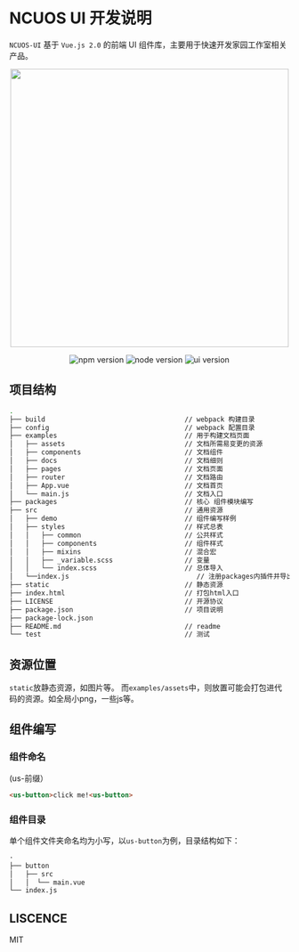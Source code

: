 # NCUOS UI 开发说明

`NCUOS-UI` 基于 `Vue.js 2.0` 的前端 UI 组件库，主要用于快速开发家园工作室相关产品。

<p align="center">
  <a href="https://coding.net/u/Futurer/p/ncuos-ui/git">
    <img width="500" src="https://coding.net/u/Futurer/p/ncuos-ui/git/raw/develop/examples/assets/logo.png">
  </a>
</p>
<p align="center">
    <img src="https://img.shields.io/badge/npm-5.6.0-brightgreen.svg" alt="npm version">
    <img src="https://img.shields.io/badge/node-%3E%3D%208.00-brightgreen.svg" alt="node version">
    <img src="https://img.shields.io/badge/version-0.0.1-brightgreen.svg" alt="ui version">
    </p>

## 项目结构

```bash
.
├── build                                   // webpack 构建目录
├── config                                  // webpack 配置目录
├── examples                                // 用于构建文档页面
│   ├── assets                              // 文档所需易变更的资源
│   ├── components                          // 文档组件
│   ├── docs                                // 文档细则
│   ├── pages                               // 文档页面
│   ├── router                              // 文档路由
│   ├── App.vue                             // 文档首页
│   └── main.js                             // 文档入口
├── packages                                // 核心 组件模块编写
├── src                                     // 通用资源
│   ├── demo                                // 组件编写样例
│   ├── styles                              // 样式总表
│   │   ├── common                          // 公共样式
│   │   ├── components                      // 组件样式
│   │   ├── mixins                          // 混合宏
│   │   ├── _variable.scss                  // 变量
│   │   └── index.scss                      // 总体导入
│   └──index.js                                // 注册packages内插件并导出组件集
├── static                                  // 静态资源
├── index.html                              // 打包html入口
├── LICENSE                                 // 开源协议
├── package.json                            // 项目说明
├── package-lock.json
├── README.md                               // readme
└── test                                    // 测试
```

## 资源位置

`static`放静态资源，如图片等。 而`examples/assets`中，则放置可能会打包进代码的资源。如全局小png，一些js等。

## 组件编写

### 组件命名

(us-前缀）
```HTML
<us-button>click me!<us-button>
```
### 组件目录

单个组件文件夹命名均为小写，以`us-button`为例，目录结构如下：

```bash
·
├── button
│   ├── src
│   │  └── main.vue
└── index.js
```

## LISCENCE
MIT




